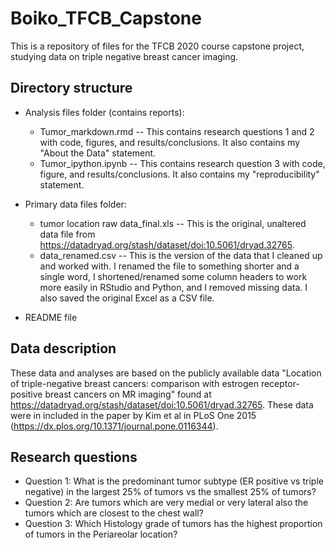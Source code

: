 # Boiko_TFCB_Capstone
This is a repository of files for the TFCB 2020 course capstone project, studying data on triple negative breast cancer imaging.

## Directory structure

- Analysis files folder (contains reports):
   -  Tumor_markdown.rmd -- This contains research questions 1 and 2 with code, figures, and results/conclusions. It also contains my "About the Data" statement.
   -  Tumor_ipython.ipynb -- This contains research question 3 with code, figure, and results/conclusions. It also contains my "reproducibility" statement.

- Primary data files folder:
    - tumor location raw data_final.xls -- This is the original, unaltered data file from https://datadryad.org/stash/dataset/doi:10.5061/dryad.32765.
    - data_renamed.csv -- This is the version of the data that I cleaned up and worked with. I renamed the file to something shorter and a single word, I shortened/renamed some column headers to work more easily in RStudio and Python, and I removed missing data. I also saved the original Excel as a CSV file.

- README file


## Data description
These data and analyses are based on the publicly available data "Location of triple-negative breast cancers: comparison with estrogen receptor-positive breast cancers on MR imaging" found at https://datadryad.org/stash/dataset/doi:10.5061/dryad.32765. These data were in included in the paper by Kim et al in PLoS One 2015 (https://dx.plos.org/10.1371/journal.pone.0116344).


## Research questions
- Question 1: What is the predominant tumor subtype (ER positive vs triple negative) in the largest 25% of tumors vs the smallest 25% of tumors?
- Question 2: Are tumors which are very medial or very lateral also the tumors which are closest to the chest wall? 
- Question 3: Which Histology grade of tumors has the highest proportion of tumors in the Periareolar location?
